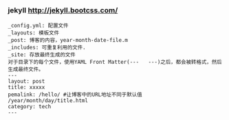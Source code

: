 ### jekyll   http://jekyll.bootcss.com/

```
_config.yml: 配置文件
_layouts: 模板文件
_post: 博客的内容，year-month-date-file.m
_includes: 可重复利用的文件.
_site: 存放最终生成的文件
对于目录下的每个文件，使用YAML Front Matter(---   ---)之后，都会被转格式，然后生成最终文件。
---
layout: post
title: xxxxx
pemalink: /hello/ #让博客中的URL地址不同于默认值 /year/month/day/title.html 
category: tech
---

```

